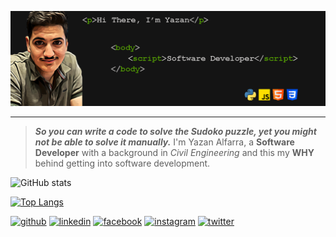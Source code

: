 ![Banner](./assests/banner.png)

---

>_**So you can write a code to solve the Sudoko puzzle, yet you might not be able to solve it manually.**_ I'm Yazan Alfarra, a **Software Developer** with a background in  _Civil Engineering_ and this my **WHY** behind getting into software development.

![GitHub stats](https://github-readme-stats.vercel.app/api?username=yazanismail1&show_icons=true)

[![Top Langs](https://github-readme-stats.vercel.app/api/top-langs/?username=yazanismail1)](https://github.com/anuraghazra/github-readme-stats)

[<img src='https://cdn.jsdelivr.net/npm/simple-icons@3.0.1/icons/github.svg' alt='github' height='20'>](https://github.com/yazanismail1) [<img src='https://cdn.jsdelivr.net/npm/simple-icons@3.0.1/icons/linkedin.svg' alt='linkedin' height='20'>](https://www.linkedin.com/in/yazan-alfarra/) [<img src='https://cdn.jsdelivr.net/npm/simple-icons@3.0.1/icons/facebook.svg' alt='facebook' height='20'>](https://www.facebook.com/yazanismail001) [<img src='https://cdn.jsdelivr.net/npm/simple-icons@3.0.1/icons/instagram.svg' alt='instagram' height='20'>](https://www.instagram.com/yazanismail1/) [<img src='https://cdn.jsdelivr.net/npm/simple-icons@3.0.1/icons/twitter.svg' alt='twitter' height='20'>](https://twitter.com/yaz_ism)  
